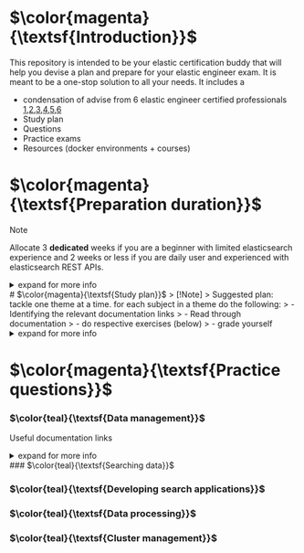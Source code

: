 # $\color{magenta}{\textsf{Introduction}}$
This repository is intended to be your elastic certification buddy that will help you devise a plan and prepare for your elastic engineer exam. It is meant to be a one-stop solution to all your needs. It includes a
-  condensation of advise from 6 elastic engineer certified professionals [1](https://www.linkedin.com/pulse/elastic-certified-engineer-exam-my-experience-how-i-surbhi-mahajan/),[2](https://medium.com/life-at-apollo-division/my-journey-to-becoming-an-elastic-certified-engineer-c6b8f29f33fd),[3](https://dev.to/sandeepkanabar/acing-elastic-certified-engineer-exam-1cm1),[4](https://www.linkedin.com/pulse/how-did-i-pass-elastic-certified-engineer-exam-tips/),[5](https://github.com/mohclips/Elastic-Certified-Engineer-Exam-Notes),[6](https://medium.com/kreuzwerker-gmbh/elastic-certified-engineer-exam-what-to-expect-and-how-to-rock-it-cf409ed48d7b)
- Study plan 
- Questions
- Practice exams
- Resources (docker environments + courses)
# $\color{magenta}{\textsf{Preparation duration}}$
> [!Note]  
> Allocate 3 **dedicated** weeks if you are a beginner with limited elasticsearch experience and 2 weeks or less if you are daily user and experienced with elasticsearch REST APIs.
> 
<details><summary>expand for more info</summary>

The first question you may be asking is how long will I need to be ready to pass the exam. I had this very same question when I decided to take this path. The amount of time needed is dependent on two things
- your initial knowledge and practical experience with elasticsearch API
- the time you can dedicate in day to practice

You may need as little as 2 weeks such as <cite>[Surbhi Mahajan, 2020](https://www.linkedin.com/pulse/elastic-certified-engineer-exam-my-experience-how-i-surbhi-mahajan/)</cite> or 1.5 month as <cite>[Deepak Dubey, 2020](https://www.linkedin.com/pulse/how-did-i-pass-elastic-certified-engineer-exam-tips/
)</cite>. Personally, I spent 2 condensed dedicated weeks where my full focus was on elasticsearch. 

Keep in mind that my initial knowledge was limited to theoretical knowledge without practical experience. I knew the basics of elasticsearch and had very limited experience with the REST APIs. I was certainly not a daily user. 

While I spent 2 weeks and passed the exam from the first attempt I would have preferred to have had another week to test myself and revise material without the rush. Therefore, if you fall into the same category as me, I would suggest that you dedicated 3 weeks. 

</details>
# $\color{magenta}{\textsf{Study plan}}$
> [!Note]  
> Suggested plan: tackle one theme at a time. for each subject in a theme do the following:
> - Identifying the relevant documentation links  
> - Read through documentation 
> - do respective exercises (below)
> - grade yourself   

<details><summary>expand for more info</summary>
Now that you have identified the elasticsearch version and the exam themes you can cretae a study plan. Initially I had no clue from where to start and how to devise a preparation plan for the certification. If you are in the same situation I would suggest you the following plan. Use the excel sheet template provided in the repo. The excel sheet contains the 5 main (current) themes and their composing subjects.  

The idea would be to start familiarising yourself with the subject by reading through the docs. </details>

# $\color{magenta}{\textsf{Practice questions}}$
### $\color{teal}{\textsf{Data management}}$

Useful documentation links

  <details><summary>expand for more info</summary>
  - <details><summary>question</summary>
	  - Answer </details>
</details>
### $\color{teal}{\textsf{Searching data}}$

### $\color{teal}{\textsf{Developing search applications}}$

### $\color{teal}{\textsf{Data processing}}$

### $\color{teal}{\textsf{Cluster management}}$
